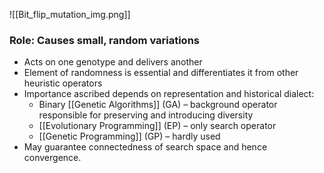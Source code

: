 ![[Bit_flip_mutation_img.png]]
### Role: Causes small, random variations
- Acts on one genotype and delivers another
- Element of randomness is essential and differentiates it from other heuristic operators
- Importance ascribed depends on representation and historical dialect:
	- Binary [[Genetic Algorithms]] (GA) – background operator responsible for preserving and introducing diversity
	- [[Evolutionary Programming]] (EP) – only search operator
	- [[Genetic Programming]] (GP) – hardly used
- May guarantee connectedness of search space and hence convergence.